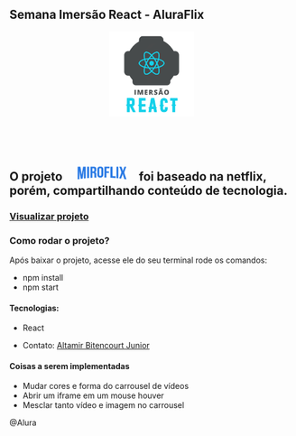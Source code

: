 ## Semana Imersão React - AluraFlix 

<p align="center">
<img width="150px" src="src/assets/logo-alura.svg">
</p>

## ⠀⠀⠀⠀ ⠀⠀⠀⠀

## O projeto ⠀ <img width="90px" src="src/assets/Logo.png"> ⠀foi baseado na netflix, porém, compartilhando conteúdo de tecnologia.

### [Visualizar projeto](https://miroflix.vercel.app)

### Como rodar o projeto?
Após baixar o projeto, acesse ele do seu terminal rode os comandos:

* npm install
* npm start

#### Tecnologias: 
 * React

- Contato: [Altamir Bitencourt Junior](https://www.linkedin.com/in/altamir-bitencourt-jr/)


#### Coisas a serem implementadas

- Mudar cores e forma do carrousel de vídeos
- Abrir um iframe em um mouse houver
- Mesclar tanto vídeo e imagem no carrousel

@Alura

